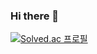 ### Hi there 👋
[![Solved.ac 프로필](http://mazassumnida.wtf/api/v2/generate_badge?boj=zxjk78)](https://solved.ac/zxjk78/)

<!--
**zxjk78/zxjk78** is a ✨ _special_ ✨ repository because its `README.md` (this file) appears on your GitHub profile.

Here are some ideas to get you started:

- 🔭 I’m currently working on ...
- 🌱 I’m currently learning ...
- 👯 I’m looking to collaborate on ...
- 🤔 I’m looking for help with ...
- 💬 Ask me about ...
- 📫 How to reach me: ...
- 😄 Pronouns: ...
- ⚡ Fun fact: ...
-->
